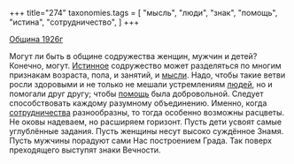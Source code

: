 +++
title="274"
taxonomies.tags = [
 "мысль",
 "люди",
 "знак",
 "помощь",
 "истина",
 "сотрудничество",
]
+++

[Община 1926г](/agni/1926)

Могут ли быть в общине содружества женщин, мужчин и детей? Конечно, могут. [Истинное](/tags/истина) содружество может разделяться по многим признакам возраста, пола, и занятий, и [мысли](/tags/мысль). Надо, чтобы такие ветви росли здоровыми и не только не мешали устремлениям [людей](/tags/люди), но и помогали друг другу; чтобы [помощь](/tags/помощь) была добровольной. Следует способствовать каждому разумному объединению. Именно, когда [сотрудничества](/tags/сотрудничество) разнообразны, то тогда особенно возможны расцветы. Не оковы надеваем, но расширяем горизонт. Пусть дети усвоят самые углублённые задания. Пусть женщины несут высоко суждённое Знамя. Пусть мужчины порадуют сами Нас построением Града. Так поверх преходящего выступят знаки Вечности.   

